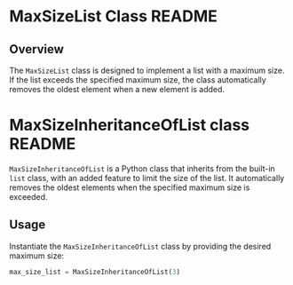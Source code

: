 # MaxSizeList Class README

## Overview

The `MaxSizeList` class is designed to implement a list with a maximum size. 
If the list exceeds the specified maximum size, the class automatically removes the oldest element when a new element is added.


# MaxSizeInheritanceOfList class README

`MaxSizeInheritanceOfList` is a Python class that inherits from the built-in `list` class, with an added feature to limit the size of the list. It automatically removes the oldest elements when the specified maximum size is exceeded.

## Usage

Instantiate the `MaxSizeInheritanceOfList` class by providing the desired maximum size:

```python
max_size_list = MaxSizeInheritanceOfList(3)
